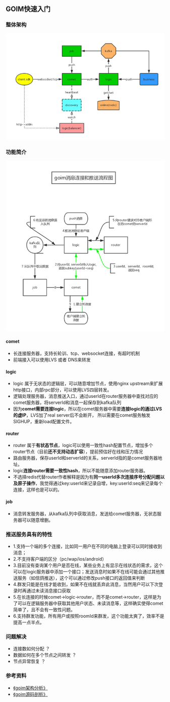 ## GOIM快速入门

### 整体架构
![arch](../docs/arch.png)

### 功能简介
![arch](./1.jpg)
#### comet
+  长连接服务器，支持长轮训、tcp、websocket连接，有超时机制
+  前端接入可以使用LVS 或者 DNS来转发

#### logic
+ logic 属于无状态的逻辑层，可以随意增加节点，使用nginx upstream来扩展http接口，内部rpc部分，可以使用LVS四层转发。
+ 逻辑处理服务器，消息推送入口，通过userId在router服务器中查找对应的comet服务器，将serverId和消息一起保存到kafka队列
+ 因为**comet需要连接logic**，所以在comet服务器中需要**连接logic的通过LVS的虚IP**，LVS加了real server后不会断开，
所以需要在comet服务触发SIGHUP，重新load配置文件。

#### router
+ router 属于**有状态节点**，logic可以使用一致性hash配置节点，增加多个router节点（目前**还不支持动态扩容**），提前预估好在线和压力情况
+ 路由服务器，保存userId和serverId的关系，serverId指的是comet服务器地址。
+ logic**连接router需要一致性hash**，所以不能随意添加router服务器。
+ 不选择redis代替router作者解释是因为有**同一userId多次连接序号分配问题以及原子操作**，我觉得通过key:userId来记录自增，key:userId:seq来记录每个连接，这样也是可以的。



#### job
+ 消息转发服务器，从kafka队列中获取消息，发送给comet服务器，无状态服务器可以随意增删。


### 推送服务具有的特性
+ 1.支持一个端的多个连接，比如同一用户在不同的电脑上登录可以同时接收到消息；
+ 2.不支持客户端的区分（pc/wap/ios/android）
+ 3.目前没有查询某个用户是否在线，某些业务上有显示在线状态的需求，这个可以在logic服务器中添加一个接口；发送消息时如果不在线可能会通过其他推送服务（如信鸽推送），这个可以通过修改push接口的返回值来判断
+ 4.群发只能是在线才能收到，如果不在线就丢弃此消息，当然用户可以下次登录时再通过未读消息接口获取
+ 5.在长连接的时候comet->logic->router，而不是comet->router，这样是为了可以在逻辑服务器中获取其他用户状态、未读消息等，这样确实使得comet简单了，且不会有一致性问题。
+ 6.支持群发功能，所有用户或按照roomId来群发，这个功能太爽了，效率不是提高一点半点。


### 问题解决
+ 连接数如何分配 ？
+ 数据如何在多个节点之间转发 ？
+ 节点异常恢复 ？

### 参考资料
+  [《goim架构分析》](https://www.jankl.com/info/goim%20%E6%9E%B6%E6%9E%84%E5%88%86%E6%9E%90)
+ [《goim源码剖析》](https://www.jianshu.com/p/aa8be29397ec)